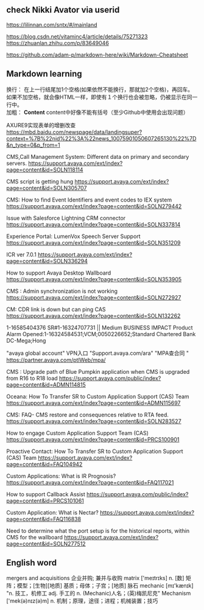 ## check Nikki Avator via userid
https://lilinnan.com/sntx/#/mainland

https://blog.csdn.net/vitaminc4/article/details/75271323
https://zhuanlan.zhihu.com/p/83649046

https://github.com/adam-p/markdown-here/wiki/Markdown-Cheatsheet


## Markdown learning
换行： 在上一行结尾加1个空格(如果依然不能换行，那就加2个空格)，再回车。 如果不加空格，就会像HTML一样，即使有１个换行也会被忽略，仍被显示在同一行中。  
加粗： **Content**  content中好像不能有括号（至少Github中使用会出现问题）


AXURE9实现表单的增删改查
https://mbd.baidu.com/newspage/data/landingsuper?context=%7B%22nid%22%3A%22news_10075901050607265130%22%7D&n_type=0&p_from=1


CMS,Call Management System: Different data on primary and secondary servers.
https://support.avaya.com/ext/index?page=content&id=SOLN118114


CMS script is getting hung
https://support.avaya.com/ext/index?page=content&id=SOLN305707

CMS: How to find Event Identifiers and event codes to IEX system
https://support.avaya.com/ext/index?page=content&id=SOLN279442

Issue with Salesforce Lightning CRM connector
https://support.avaya.com/ext/index?page=content&id=SOLN337814


Experience Portal: LumenVox Speech Server Support
https://support.avaya.com/ext/index?page=content&id=SOLN351209


ICR ver 7.0.1
https://support.avaya.com/ext/index?page=content&id=SOLN336294


How to support Avaya Desktop Wallboard
https://support.avaya.com/ext/index?page=content&id=SOLN353905

CMS : Admin synchronization is not working
https://support.avaya.com/ext/index?page=content&id=SOLN272927

CM: CDR link is down but can ping CAS
https://support.avaya.com/ext/index?page=content&id=SOLN132262


1-16585404376
SR#1-16324707731 || Medium BUSINESS IMPACT Product Alarm Opened:1-16324584531;VCM;0050226652;Standard Chartered Bank DC-Mega;Hong 


"avaya global account"	VPN入口	"Support.avaya.com/ara"
	"MPA查合同 "	https://partner.avaya.com/ptlWeb/mpa/



CMS : Upgrade path of Blue Pumpkin application when CMS is upgraded from R16 to R18 load
https://support.avaya.com/public/index?page=content&id=ADMN114815


Oceana: How To Transfer SR to Custom Application Support (CAS) Team
https://support.avaya.com/ext/index?page=content&id=ADMN115697



CMS: FAQ- CMS restore and consequences relative to RTA feed.
https://support.avaya.com/ext/index?page=content&id=SOLN283527



How to engage Custom Application Support Team (CAS)
https://support.avaya.com/ext/index?page=content&id=PRCS100901


Proactive Contact: How To Transfer SR to Custom Application Support (CAS) Team
https://support.avaya.com/ext/index?page=content&id=FAQ104942

Custom Applications: What is IR Prognosis?
https://support.avaya.com/ext/index?page=content&id=FAQ117021



How to support Callback Assist
https://support.avaya.com/public/index?page=content&id=PRCS101061


Custom Application: What is Nectar?
https://support.avaya.com/ext/index?page=content&id=FAQ116838


Need to determine what the port setup is for the historical reports, within CMS for the wallboard
https://support.avaya.com/ext/index?page=content&id=SOLN277512


## English word
mergers and acquisitions	企业并购; 兼并与收购
matrix ['meɪtrɪks]	 n. [数] 矩阵；模型；[生物][地质] 基质；母体；子宫；[地质] 脉石
mechanic [mɪ'kænɪk] 	"n. 技工，机修工 adj. 手工的 n. (Mechanic)人名；(英)梅凯尼克"
Mechanism ['mek(ə)nɪz(ə)m]	n. 机制；原理，途径；进程；机械装置；技巧
